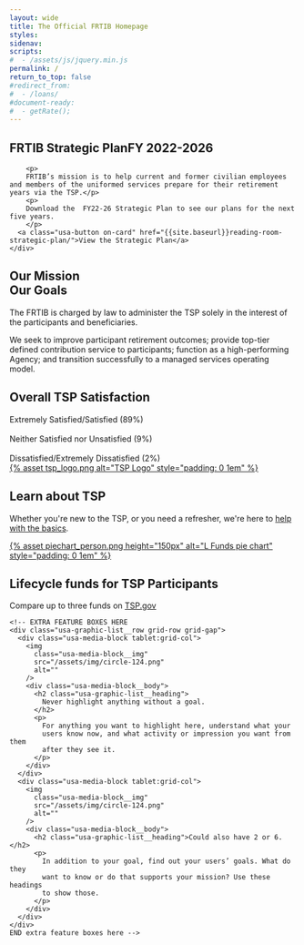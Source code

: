 ```yaml
---
layout: wide
title: The Official FRTIB Homepage
styles:
sidenav:
scripts:
#  - /assets/js/jquery.min.js
permalink: /
return_to_top: false
#redirect_from:
#  - /loans/
#document-ready:
#  - getRate();
---
```


<div class="usa-grid-full">
<main id="main-content">
<section class="usa-hero" aria-label="Introduction">
  <div class="grid-container">
    <div class="usa-hero__callout">
      <h1 class="usa-hero__heading">
        <span class="usa-hero__heading--alt">FRTIB Strategic Plan</span>FY 2022-2026
      </h1>

        <p>
        FRTIB’s mission is to help current and former civilian employees and members of the uniformed services prepare for their retirement years via the TSP.</p>
        <p>
        Download the  FY22-26 Strategic Plan to see our plans for the next five years.
        </p>
      <a class="usa-button on-card" href="{{site.baseurl}}reading-room-strategic-plan/">View the Strategic Plan</a>
    </div>
  </div>
</section>

<section class="grid-container usa-section">
  <div class="grid-row grid-gap">
    <div class="tablet:grid-col-4">
      <h2 class="font-heading-xl margin-top-0 tablet:margin-bottom-0">
        Our Mission
        <br>
        Our Goals
      </h2>
    </div>
    <div class="tablet:grid-col-8 usa-prose">
      <p>
        The FRTIB is charged by law to administer the TSP solely in the interest of the participants and beneficiaries.
      </p>
      <p>
      We seek to improve participant retirement outcomes; provide top-tier defined contribution service to participants; function as a high-performing Agency; and transition successfully to a managed services operating model.  
      </p>
    </div>
  </div>
</section>

  <!--THIS IS BARCHART -->

  <section class="grid-container usa-section">
    <div class="grid-row grid-gap">
      <div class="tablet:grid-col-4">
        <h2 class="font-heading-xl margin-top-0 tablet:margin-bottom-0">
        Overall TSP Satisfaction
        </h2>
      </div>
      <div class="tablet:grid-col-8 usa-prose">
        <section class="bar-graph bar-graph-horizontal bar-graph-one">
         <div class="left-border-thick-line">
          <div class="bar-one">
            <span class="descr">Extremely Satisfied/Satisfied (89%)</span>
            <br clear="all">
            <div class="bar" data-percentage="89%"></div>
          </div>
          <br clear="all">
          <div class="bar-two">
            <span class="descr">Neither Satisfied nor Unsatisfied (9%)</span>
            <br clear="all">
            <div class="bar" data-percentage="9%"></div>
          </div>
          <br clear="all">
          <div class="bar-three">
            <span class="descr">Dissatisfied/Extremely Dissatisfied (2%)</span>
            <br clear="all">
            <div class="bar" data-percentage="0%"></div>
          </div>
         </div>
        </section>
      </div>
    </div>
  </section>

<!--END BARCHART-->


<section class="usa-graphic-list usa-section usa-section--dark">
  <div class="grid-container">
    <div class="usa-graphic-list__row grid-row grid-gap">
      <div class="usa-media-block tablet:grid-col">
        <a href="https://www.tsp.gov">{% asset tsp_logo.png alt="TSP Logo" style="padding: 0 1em" %}</a>
        <div class="usa-media-block__body">
          <h2 class="usa-graphic-list__heading">
            Learn about TSP
          </h2>
          <p>
            Whether you're new to the TSP, or you need a refresher, we're here to <a href="https://www.tsp.gov">help with the basics</a>.
          </p>
        </div>
      </div>
      <div class="usa-media-block tablet:grid-col">
      <a href="https://www.tsp.gov">{% asset piechart_person.png height="150px" alt="L Funds pie chart" style="padding: 0 1em" %}</a>
        <div class="usa-media-block__body">
          <h2 class="usa-graphic-list__heading">
            Lifecycle funds for TSP Participants
          </h2>
          <p>
            Compare up to three funds on <a href="https://www.tsp.gov">TSP.gov</a>
          </p>
        </div>
      </div>
    </div>

    <!-- EXTRA FEATURE BOXES HERE
    <div class="usa-graphic-list__row grid-row grid-gap">
      <div class="usa-media-block tablet:grid-col">
        <img
          class="usa-media-block__img"
          src="/assets/img/circle-124.png"
          alt=""
        />
        <div class="usa-media-block__body">
          <h2 class="usa-graphic-list__heading">
            Never highlight anything without a goal.
          </h2>
          <p>
            For anything you want to highlight here, understand what your
            users know now, and what activity or impression you want from them
            after they see it.
          </p>
        </div>
      </div>
      <div class="usa-media-block tablet:grid-col">
        <img
          class="usa-media-block__img"
          src="/assets/img/circle-124.png"
          alt=""
        />
        <div class="usa-media-block__body">
          <h2 class="usa-graphic-list__heading">Could also have 2 or 6.</h2>
          <p>
            In addition to your goal, find out your users’ goals. What do they
            want to know or do that supports your mission? Use these headings
            to show those.
          </p>
        </div>
      </div>
    </div>
    END extra feature boxes here -->
  </div>
</section>


</main>
</div>


<!-- CONTENT END -->
